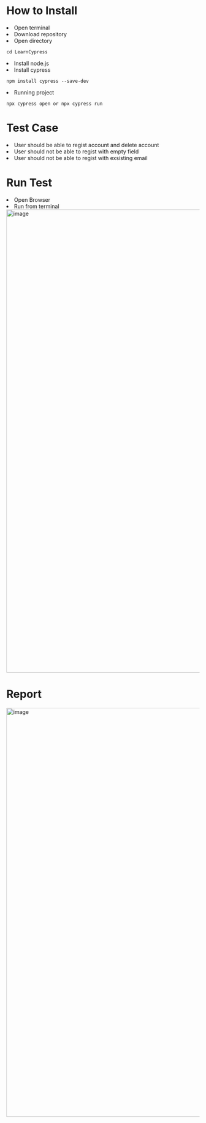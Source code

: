 <h1> How to Install </h1>
<u></u>
<li>Open terminal</li>
<li>Download repository</li>
<li>Open directory <pre><code>cd LearnCypress</code></pre> </li>
<li>Install node.js</li>
<li>Install cypress</li>
   <pre><code>npm install cypress --save-dev</code></pre>
<li>Running project</li>
   <pre><code>npx cypress open or npx cypress run</code></pre>

<h1> Test Case </h1>
<u></u>
<li>User should be able to regist account and delete account</li>
<li>User should not be able to regist with empty field</li>
<li>User should not be able to regist with exsisting email</li>

<h1> Run Test </h1>
<u></u>
<li> Open Browser</li>

<li>Run from terminal</li>
<img width="1208" alt="image" src="https://github.com/Niwin0516/LearnCypress/assets/159603613/2f387e24-3e03-402b-9ca9-50639d5fab22">


<h1> Report </h1>
<u></u>
<img width="1067" alt="image" src="https://github.com/Niwin0516/LearnCypress/assets/159603613/e71e58b7-a950-4d61-8849-9da7892421fb">




